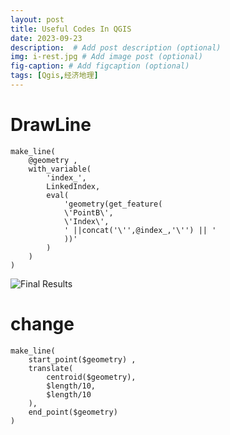 ```yaml
---
layout: post
title: Useful Codes In QGIS
date: 2023-09-23
description:  # Add post description (optional)
img: i-rest.jpg # Add image post (optional)
fig-caption: # Add figcaption (optional)
tags: [Qgis,经济地理]
---
```


# DrawLine

```
make_line(
    @geometry ,
	with_variable(
		'index_',
		LinkedIndex,
		eval(
			'geometry(get_feature( 
			\'PointB\',
			\'Index\',
			' ||concat('\'',@index_,'\'') || '
			))'
		)
	)
)
```

![Final Results]({{site.baseurl}}/assets/img/img-for-makeline-eg.jpg)

# change

```
make_line(
	start_point($geometry) ,
	translate(
		centroid($geometry),
		$length/10,
		$length/10
	),
	end_point($geometry)
)
```
